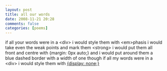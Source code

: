 ```yaml
---
layout: post
title: all our words
date: 2008-11-21 20:28
comments: false
categories: [poems]
---
```


if all your words were in a &lt;div&gt;
i would style them with &lt;em&gt;phasis
i would take even the weak points
and mark them &lt;strong&gt;
i would put them all front and centre
with {margin: 0px auto;}
and i would put around them
a blue dashed border with a width of one
though if all my words were in a &lt;div&gt;
i would style them with <span class="hideme"><a href="http://www.jaaduhai.com/blog/2008/11/21/all-our-words/">{display: none;}</a></span>

<script>
$(".hideme").hover(function() {$("div").hide()})
</script>
